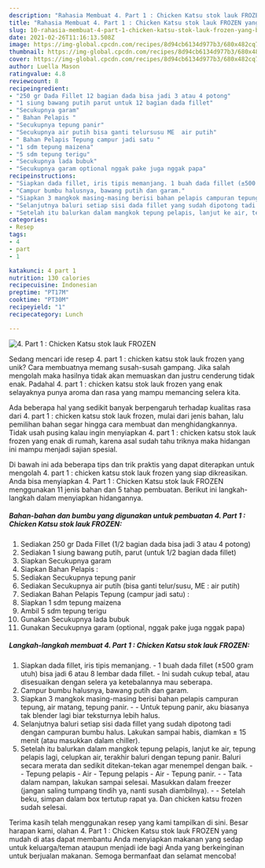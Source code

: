 ```yaml
---
description: "Rahasia Membuat 4. Part 1 : Chicken Katsu stok lauk FROZEN yang Bikin Ngiler"
title: "Rahasia Membuat 4. Part 1 : Chicken Katsu stok lauk FROZEN yang Bikin Ngiler"
slug: 10-rahasia-membuat-4-part-1-chicken-katsu-stok-lauk-frozen-yang-bikin-ngiler
date: 2021-02-26T11:16:13.508Z
image: https://img-global.cpcdn.com/recipes/8d94cb6134d977b3/680x482cq70/4-part-1-chicken-katsu-stok-lauk-frozen-foto-resep-utama.jpg
thumbnail: https://img-global.cpcdn.com/recipes/8d94cb6134d977b3/680x482cq70/4-part-1-chicken-katsu-stok-lauk-frozen-foto-resep-utama.jpg
cover: https://img-global.cpcdn.com/recipes/8d94cb6134d977b3/680x482cq70/4-part-1-chicken-katsu-stok-lauk-frozen-foto-resep-utama.jpg
author: Luella Mason
ratingvalue: 4.8
reviewcount: 8
recipeingredient:
- "250 gr Dada Fillet 12 bagian dada bisa jadi 3 atau 4 potong"
- "1 siung bawang putih parut untuk 12 bagian dada fillet"
- "Secukupnya garam"
- " Bahan Pelapis "
- "Secukupnya tepung panir"
- "Secukupnya air putih bisa ganti telursusu ME  air putih"
- " Bahan Pelapis Tepung campur jadi satu "
- "1 sdm tepung maizena"
- "5 sdm tepung terigu"
- "Secukupnya lada bubuk"
- "Secukupnya garam optional nggak pake juga nggak papa"
recipeinstructions:
- "Siapkan dada fillet, iris tipis memanjang. 1 buah dada fillet (±500 gram utuh) bisa jadi 6 atau 8 lembar dada fillet. Ini sudah cukup tebal, atau disesuaikan dengan selera ya ketebalannya mau seberapa."
- "Campur bumbu halusnya, bawang putih dan garam."
- "Siapkan 3 mangkok masing-masing berisi bahan pelapis campuran tepung, air matang, tepung panir.  Untuk tepung panir, aku biasanya tak blender lagi biar teksturnya lebih halus."
- "Selanjutnya baluri setiap sisi dada fillet yang sudah dipotong tadi dengan campuran bumbu halus. Lakukan sampai habis, diamkan ± 15 menit (atau masukkan dalam chiller)."
- "Setelah itu balurkan dalam mangkok tepung pelapis, lanjut ke air, tepung pelapis lagi, celupkan air, terakhir baluri dengan tepung panir. Baluri secara merata dan sedikit ditekan-tekan agar menempel dengan baik.  Tepung pelapis - Air - Tepung pelapis - Air - Tepung panir.  Tata dalam nampan, lakukan sampai selesai. Masukkan dalam freezer (jangan saling tumpang tindih ya, nanti susah diambilnya).  Setelah beku, simpan dalam box tertutup rapat ya. Dan chicken katsu frozen sudah selesai."
categories:
- Resep
tags:
- 4
- part
- 1

katakunci: 4 part 1 
nutrition: 130 calories
recipecuisine: Indonesian
preptime: "PT17M"
cooktime: "PT30M"
recipeyield: "1"
recipecategory: Lunch

---
```



![4. Part 1 : Chicken Katsu stok lauk FROZEN](https://img-global.cpcdn.com/recipes/8d94cb6134d977b3/680x482cq70/4-part-1-chicken-katsu-stok-lauk-frozen-foto-resep-utama.jpg)

Sedang mencari ide resep 4. part 1 : chicken katsu stok lauk frozen yang unik? Cara membuatnya memang susah-susah gampang. Jika salah mengolah maka hasilnya tidak akan memuaskan dan justru cenderung tidak enak. Padahal 4. part 1 : chicken katsu stok lauk frozen yang enak selayaknya punya aroma dan rasa yang mampu memancing selera kita.



Ada beberapa hal yang sedikit banyak berpengaruh terhadap kualitas rasa dari 4. part 1 : chicken katsu stok lauk frozen, mulai dari jenis bahan, lalu pemilihan bahan segar hingga cara membuat dan menghidangkannya. Tidak usah pusing kalau ingin menyiapkan 4. part 1 : chicken katsu stok lauk frozen yang enak di rumah, karena asal sudah tahu triknya maka hidangan ini mampu menjadi sajian spesial.


Di bawah ini ada beberapa tips dan trik praktis yang dapat diterapkan untuk mengolah 4. part 1 : chicken katsu stok lauk frozen yang siap dikreasikan. Anda bisa menyiapkan 4. Part 1 : Chicken Katsu stok lauk FROZEN menggunakan 11 jenis bahan dan 5 tahap pembuatan. Berikut ini langkah-langkah dalam menyiapkan hidangannya.

<!--inarticleads1-->

##### Bahan-bahan dan bumbu yang digunakan untuk pembuatan 4. Part 1 : Chicken Katsu stok lauk FROZEN:

1. Sediakan 250 gr Dada Fillet (1/2 bagian dada bisa jadi 3 atau 4 potong)
1. Sediakan 1 siung bawang putih, parut (untuk 1/2 bagian dada fillet)
1. Siapkan Secukupnya garam
1. Siapkan  Bahan Pelapis :
1. Sediakan Secukupnya tepung panir
1. Sediakan Secukupnya air putih (bisa ganti telur/susu, ME : air putih)
1. Sediakan  Bahan Pelapis Tepung (campur jadi satu) :
1. Siapkan 1 sdm tepung maizena
1. Ambil 5 sdm tepung terigu
1. Gunakan Secukupnya lada bubuk
1. Gunakan Secukupnya garam (optional, nggak pake juga nggak papa)




<!--inarticleads2-->

##### Langkah-langkah membuat 4. Part 1 : Chicken Katsu stok lauk FROZEN:

1. Siapkan dada fillet, iris tipis memanjang. - 1 buah dada fillet (±500 gram utuh) bisa jadi 6 atau 8 lembar dada fillet. - Ini sudah cukup tebal, atau disesuaikan dengan selera ya ketebalannya mau seberapa.
1. Campur bumbu halusnya, bawang putih dan garam.
1. Siapkan 3 mangkok masing-masing berisi bahan pelapis campuran tepung, air matang, tepung panir. -  - Untuk tepung panir, aku biasanya tak blender lagi biar teksturnya lebih halus.
1. Selanjutnya baluri setiap sisi dada fillet yang sudah dipotong tadi dengan campuran bumbu halus. Lakukan sampai habis, diamkan ± 15 menit (atau masukkan dalam chiller).
1. Setelah itu balurkan dalam mangkok tepung pelapis, lanjut ke air, tepung pelapis lagi, celupkan air, terakhir baluri dengan tepung panir. Baluri secara merata dan sedikit ditekan-tekan agar menempel dengan baik. -  - Tepung pelapis - Air - Tepung pelapis - Air - Tepung panir. -  - Tata dalam nampan, lakukan sampai selesai. Masukkan dalam freezer (jangan saling tumpang tindih ya, nanti susah diambilnya). -  - Setelah beku, simpan dalam box tertutup rapat ya. Dan chicken katsu frozen sudah selesai.




Terima kasih telah menggunakan resep yang kami tampilkan di sini. Besar harapan kami, olahan 4. Part 1 : Chicken Katsu stok lauk FROZEN yang mudah di atas dapat membantu Anda menyiapkan makanan yang sedap untuk keluarga/teman ataupun menjadi ide bagi Anda yang berkeinginan untuk berjualan makanan. Semoga bermanfaat dan selamat mencoba!
